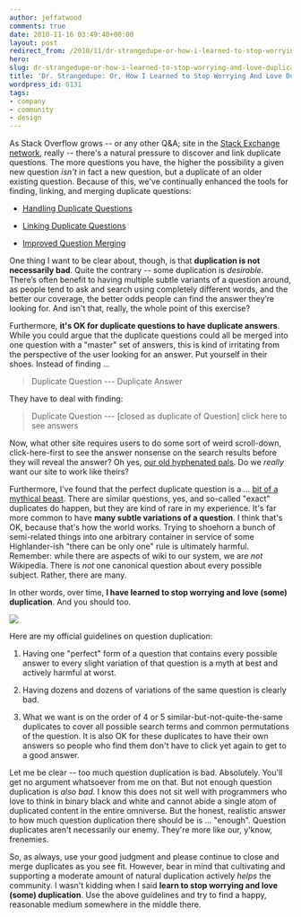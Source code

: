 ```yaml
---
author: jeffatwood
comments: true
date: 2010-11-16 03:49:40+00:00
layout: post
redirect_from: /2010/11/dr-strangedupe-or-how-i-learned-to-stop-worrying-and-love-duplication
hero: 
slug: dr-strangedupe-or-how-i-learned-to-stop-worrying-and-love-duplication
title: 'Dr. Strangedupe: Or, How I Learned to Stop Worrying And Love Duplication'
wordpress_id: 6131
tags:
- company
- community
- design
---
```


As Stack Overflow grows -- or any other Q&A; site in the [Stack Exchange network](http://stackexchange.com/sites), really -- there's a natural pressure to discover and link duplicate questions. The more questions you have, the higher the possibility a given new question _isn't_ in fact a new question, but a duplicate of an older existing question. Because of this, we've continually enhanced the tools for finding, linking, and merging duplicate questions:





  * [Handling Duplicate Questions](http://blog.stackoverflow.com/2009/04/handling-duplicate-questions/)

  * [Linking Duplicate Questions](http://blog.stackoverflow.com/2009/05/linking-duplicate-questions/)

  * [Improved Question Merging](http://blog.stackoverflow.com/2010/06/improved-question-merging/)


One thing I want to be clear about, though, is that **duplication is not necessarily bad**. Quite the contrary -- some duplication is _desirable_. There’s often benefit to having multiple subtle variants of a question around, as people tend to ask and search using completely different words, and the better our coverage, the better odds people can find the answer they’re looking for. And isn't that, really, the whole point of this exercise?

Furthermore, **it's OK for duplicate questions to have duplicate answers**. While you could argue that the duplicate questions could all be merged into one question with a "master" set of answers, this is kind of irritating from the perspective of the user looking for an answer. Put yourself in their shoes. Instead of finding ...



<blockquote>
Duplicate Question
---
Duplicate Answer
</blockquote>



They have to deal with finding:



<blockquote>
Duplicate Question
---
[closed as duplicate of Question] click here to see answers
</blockquote>



Now, what other site requires users to do some sort of weird scroll-down, click-here-first to see the answer nonsense on the search results before they will reveal the answer? Oh yes, [our old hyphenated pals](http://www.codinghorror.com/blog/2009/03/whos-your-arch-enemy.html).  Do we _really_ want our site to work like theirs?

Furthermore, I've found that the perfect duplicate question is a ... [bit of a mythical beast](http://en.wikipedia.org/wiki/Unicorn). There are similar questions, yes, and so-called "exact" duplicates do happen, but they are kind of rare in my experience. It's far more common to have **many subtle variations of a question**. I think that's OK, because that's how the world works. Trying to shoehorn a bunch of semi-related things into one arbitrary container in service of some Highlander-ish "there can be only one" rule is ultimately harmful. Remember: while there are aspects of wiki to our system, we are _not_ Wikipedia. There is _not_ one canonical question about every possible subject. Rather, there are many.

In other words, over time, **I have learned to stop worrying and love (some) duplication**. And you should too.

[![](http://blog.stackoverflow.com/wp-content/uploads/dr-strangelove-bomb.jpg)](http://www.imdb.com/title/tt0057012/)

Here are my official guidelines on question duplication:





  1. Having one "perfect" form of a question that contains every possible answer to every slight variation of that question is a myth at best and actively harmful at worst.

  2. Having dozens and dozens of variations of the same question is clearly bad.

  3. What we want is on the order of 4 or 5 similar-but-not-quite-the-same duplicates to cover all possible search terms and common permutations of the question. It is also OK for these duplicates to have their own answers so people who find them don't have to click yet again to get to a good answer.


Let me be clear -- too much question duplication is bad. Absolutely. You'll get no argument whatsoever from me on that. But not enough question duplication is _also bad_. I know this does not sit well with programmers who love to think in binary black and white and cannot abide a single atom of duplicated content in the entire omniverse. But the honest, realistic answer to how much question duplication there should be is ... "enough". Question duplicates aren't necessarily our enemy. They're more like our, y'know, frenemies.

So, as always, use your good judgment and please continue to close and merge duplicates as you see fit. However, bear in mind that cultivating and supporting a moderate amount of natural duplication actively _helps_ the community. I wasn't kidding when I said **learn to stop worrying and love (some) duplication**. Use the above guidelines and try to find a happy, reasonable medium somewhere in the middle there.

